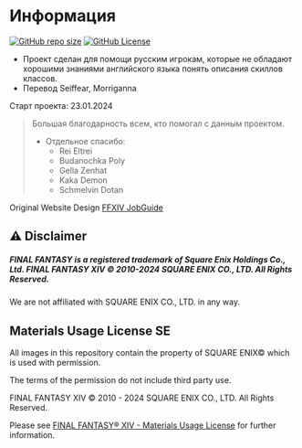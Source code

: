 # Информация
[![GitHub repo size](https://img.shields.io/github/repo-size/Murakumo-JP/FFXIVJobGuideRU?style=flat-square&label=Repo%20Size)]()
[![GitHub License](https://img.shields.io/github/license/Murakumo-JP/FFXIVJobGuideRU?style=flat-square&label=License)](https://github.com/Murakumo-JP/FFXIVJobGuideRU/blob/main/LICENSE)

* Проект сделан для помощи русским игрокам, которые не обладают хорошими знаниями английского языка понять описания скиллов классов.
* Перевод Seiffear, Morriganna

Старт проекта: 23.01.2024 

> Большая благодарность всем, кто помогал с данным проектом.
> * Отдельное спасибо:
>   - Rei Eltrei
>   - Budanochka Poly
>   - Gella Zenhat
>   - Kaka Demon
>   - Schmelvin Dotan

Original Website Design [FFXIV JobGuide](https://eu.finalfantasyxiv.com/jobguide/battle)

## ⚠ Disclaimer

##### FINAL FANTASY is a registered trademark of Square Enix Holdings Co., Ltd. FINAL FANTASY XIV © 2010-2024 SQUARE ENIX CO., LTD. All Rights Reserved. 

We are not affiliated with SQUARE ENIX CO., LTD. in any way.

## Materials Usage License SE

All images in this repository contain the property of SQUARE ENIX© which is used with permission.

The terms of the permission do not include third party use.

FINAL FANTASY XIV © 2010 - 2024 SQUARE ENIX CO., LTD. All Rights Reserved.

Please see [FINAL FANTASY® XIV - Materials Usage License](https://support.na.square-enix.com/rule.php?id=5382&tag=authc) for further information.
